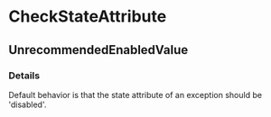 ﻿---  
uid: Validator_2_75_1  
---

# CheckStateAttribute

## UnrecommendedEnabledValue

### Details

Default behavior is that the state attribute of an exception should be 'disabled'.
